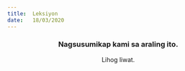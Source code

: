 ```yaml
---
title:  Leksiyon
date:   18/03/2020
---
```


### <center>Nagsusumikap kami sa araling ito.</center>
<center>Lihog liwat.</center>